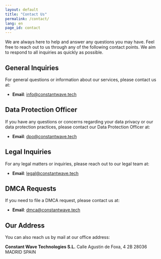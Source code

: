 ```yaml
---
layout: default
title: "Contact Us"
permalink: /contact/
lang: en
page_id: contact
---
```


We are always here to help and answer any questions you may have. Feel free to reach out to us through any of the following contact points. We aim to respond to all inquiries as quickly as possible.

## General Inquiries
For general questions or information about our services, please contact us at:
- **Email**: [info@constantwave.tech](mailto:info@constantwave.tech)

## Data Protection Officer
If you have any questions or concerns regarding your data privacy or our data protection practices, please contact our Data Protection Officer at:
- **Email**: [dpo@constantwave.tech](mailto:dpo@constantwave.tech)

## Legal Inquiries
For any legal matters or inquiries, please reach out to our legal team at:
- **Email**: [legal@constantwave.tech](mailto:legal@constantwave.tech)

## DMCA Requests
If you need to file a DMCA request, please contact us at:
- **Email**: [dmca@constantwave.tech](mailto:dmca@constantwave.tech)

## Our Address
You can also reach us by mail at our office address:

**Constant Wave Technologies S.L.**
Calle Agustin de Foxa, 4
2B
28036 MADRID
SPAIN